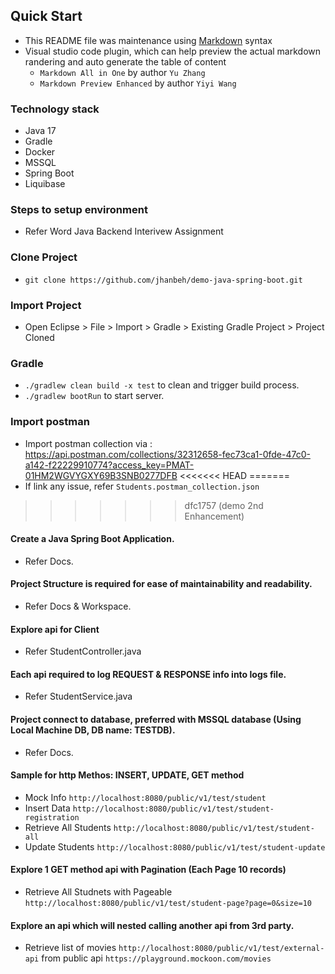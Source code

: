 ## Quick Start

- This README file was maintenance using [Markdown](https://www.markdownguide.org/basic-syntax/) syntax
- Visual studio code plugin, which can help preview the actual markdown randering and auto generate the table of content
  - `Markdown All in One` by author `Yu Zhang`
  - `Markdown Preview Enhanced` by author `Yiyi Wang`

### Technology stack

- Java 17
- Gradle
- Docker 
- MSSQL
- Spring Boot
- Liquibase

### Steps to setup environment
- Refer Word Java Backend Interivew Assignment

### Clone Project
- `git clone https://github.com/jhanbeh/demo-java-spring-boot.git`

### Import Project
- Open Eclipse > File > Import > Gradle > Existing Gradle Project > Project Cloned

### Gradle
- `./gradlew clean build -x test` to clean and trigger build process. 
- `./gradlew bootRun` to start server.

### Import postman
- Import postman collection via : https://api.postman.com/collections/32312658-fec73ca1-0fde-47c0-a142-f22229910774?access_key=PMAT-01HM2WGVYGXY69B3SNB0277DFB
<<<<<<< HEAD
=======
- If link any issue, refer `Students.postman_collection.json`
>>>>>>> dfc1757 (demo 2nd Enhancement)

#### Create a Java Spring Boot Application.
- Refer Docs.

#### Project Structure is required for ease of maintainability and readability.
- Refer Docs & Workspace.

#### Explore api for Client 
- Refer StudentController.java

#### Each api required to log REQUEST & RESPONSE info into logs file.
- Refer StudentService.java

#### Project connect to database, preferred with MSSQL database (Using Local Machine DB, DB name: TESTDB).
- Refer Docs.

#### Sample for http Methos: INSERT, UPDATE, GET method
- Mock Info `http://localhost:8080/public/v1/test/student`
- Insert Data `http://localhost:8080/public/v1/test/student-registration`
- Retrieve All Students `http://localhost:8080/public/v1/test/student-all`
- Update Students  `http://localhost:8080/public/v1/test/student-update`

#### Explore 1 GET method api with Pagination (Each Page 10 records)
- Retrieve All Studnets with Pageable `http://localhost:8080/public/v1/test/student-page?page=0&size=10`

#### Explore an api which will nested calling another api from 3rd party.
- Retrieve list of movies `http://localhost:8080/public/v1/test/external-api` from public api `https://playground.mockoon.com/movies`

